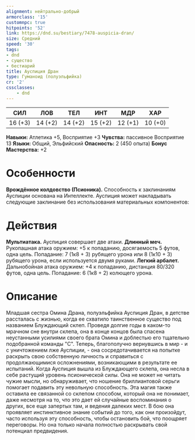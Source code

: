 ```yaml
---
alignment: нейтрально-добрый
armorclass: '15'
customnpc: true
hitpoints: '52'
link: https://dnd.su/bestiary/7478-auspicia-dran/
size: Средний
speed: '30'
tags:
- dnd
- существо
- бестиарий
title: Ауспиция Дран
type: Гуманоид (полуэльфийка)
cr: '2'
cssclasses:
    - dnd
---
```



| СИЛ | ЛОВ | ТЕЛ | ИНТ | МДР | ХАР |
|---|---|---|---|---|---|
| 16 (+3) | 14 (+2) | 14 (+2) | 15 (+2) | 12 (+1) | 10 (+0) |
**Навыки:** Атлетика +5, Восприятие +3
**Чувства:** пассивное Восприятие 13
**Языки:** Общий, Эльфийский
**Опасность:** 2 (450 опыта)
**Бонус Мастерства:** +2


# Особенности
**Врождённое колдовство (Псионика).** Способность к заклинаниям Ауспиции основана на Интеллекте. Ауспиция может накладывать следующие заклинание без использования материальных компонентов:


# Действия
**Мультиатака.** Ауспиция совершает две атаки.
**Длинный меч.** Рукопашная атака оружием: +5 к попаданию, досягаемость 5 футов, одна цель. Попадание: 7 (1к8 + 3) рубящего урона или 8 (1к10 + 3) рубящего урона, если используется двумя руками.
**Легкий арбалет.** Дальнобойная атака оружием: +4 к попаданию, дистанция 80/320 футов, одна цель. Попадание: 6 (1к8 + 2) колющего урона.


# Описание
Младшая сестра Омина Драна, полуэльфийка Ауспиция Дран, в детстве рассталась с жизнью, когда ее схватило таинственное существо под названием Блуждающий склеп. Проведя долгие годы в каком-то мрачном сне внутри склепа, она в конце концов была спасена неустанными усилиями своего брата Омина и доблестью его тщательно подобранной команды "С". Теперь, благополучно вернувшись в мир - и с уничтожением лже Ауспиции, - она сосредотачивается на попытке раскрыть свою собственную личность и справиться с продолжающимися осложнениями, возникающими в результате ее испытаний. Когда Ауспиция вышла из Блуждающего склепа, она несла в себе растущий уровень псионической силы. Она не может не читать чужие мысли, но обнаруживает, что ношение бриллиантовой серьги помогает подавить эту невольную способность. Эта магия также оставила ее связанной со склепом способом, который она не понимает, даже несмотря на то, что это дает ей случайные воспоминания о других, все еще запертых там, и ведения далеких мест. В бою она проявляет инстинктивное знание событий до того, как они произойдут, часто используя эту способность, чтобы остановить бой, что поощряет переговоры. Но она только начала полностью раскрывать свой потенциал предвидения.